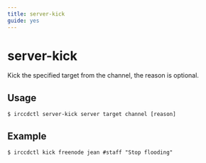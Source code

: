 ```yaml
---
title: server-kick
guide: yes
---
```


# server-kick

Kick the specified target from the channel, the reason is optional.

## Usage

```nohighlight
$ irccdctl server-kick server target channel [reason]
```

## Example

```nohighlight
$ irccdctl kick freenode jean #staff "Stop flooding"
```
